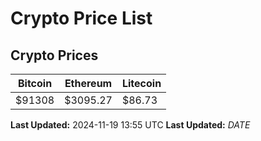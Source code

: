 # Crypto Price List

## Crypto Prices
| Bitcoin | Ethereum | Litecoin |
| ------- | -------- | -------- |
| $91308 | $3095.27 | $86.73 |
**Last Updated:** 2024-11-19 13:55 UTC
**Last Updated:** $DATE$
